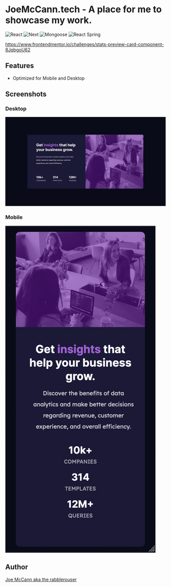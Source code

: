 # JoeMcCann.tech - A place for me to showcase my work.
![React](https://img.shields.io/badge/React-17.0.1-61dafb)
![Next](https://img.shields.io/badge/Next.js-%5E10.1.3-0baf7c)
![Mongoose](https://img.shields.io/badge/Mongoose-%5E5.12.3-0baf7c)
![React Spring](https://img.shields.io/badge/ReactSpring-%5E9.1.0-82adc9)

https://www.frontendmentor.io/challenges/stats-preview-card-component-8JqbgoU62

<!-- [Checkout it out!](http://joemccann.tech) -->


## Features
- Optimized for Mobile and Desktop


## Screenshots

### Desktop
<img src="https://github.com/the-rabblerouser/frontend-Mentor-Stats-Preview-Card-Component/blob/main/FinishedImages/DesktopFinished.png" />

### Mobile
<img src="https://github.com/the-rabblerouser/frontend-Mentor-Stats-Preview-Card-Component/blob/main/FinishedImages/MobileFinished.png" />


## Author

[Joe McCann aka the rabblerouser](https://www.linkedin.com/in/joseph-mccann-77402a88/)
